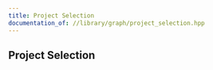 ```yaml
---
title: Project Selection
documentation_of: //library/graph/project_selection.hpp
---
```

## Project Selection